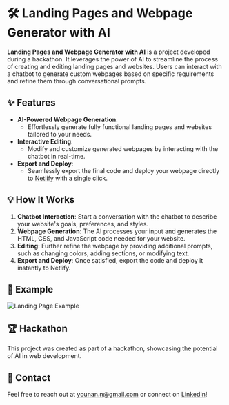 
# 🛠️ Landing Pages and Webpage Generator with AI

**Landing Pages and Webpage Generator with AI** is a project developed during a hackathon. It leverages the power of AI to streamline the process of creating and editing landing pages and websites. Users can interact with a chatbot to generate custom webpages based on specific requirements and refine them through conversational prompts.

## ✨ Features

- **AI-Powered Webpage Generation**: 
  - Effortlessly generate fully functional landing pages and websites tailored to your needs.
- **Interactive Editing**: 
  - Modify and customize generated webpages by interacting with the chatbot in real-time.
- **Export and Deploy**: 
  - Seamlessly export the final code and deploy your webpage directly to [Netlify](https://www.netlify.com/) with a single click.

## 💡 How It Works

1. **Chatbot Interaction**: Start a conversation with the chatbot to describe your website's goals, preferences, and styles.
2. **Webpage Generation**: The AI processes your input and generates the HTML, CSS, and JavaScript code needed for your website.
3. **Editing**: Further refine the webpage by providing additional prompts, such as changing colors, adding sections, or modifying text.
4. **Export and Deploy**: Once satisfied, export the code and deploy it instantly to Netlify.

## 🎨 Example

![Landing Page Example]([https://via.placeholder.com/800x400.png?text=Landing+Page+Preview](https://res.cloudinary.com/dzlca45bc/video/upload/v1722934615/fap4qcsdfg78ooadocax.mp4))

## 🏆 Hackathon

This project was created as part of a hackathon, showcasing the potential of AI in web development.


## 📧 Contact

Feel free to reach out at [younan.n@gmail.com](mailto:younan.n@gmail.comm) or connect on [LinkedIn](https://www.linkedin.com/in/younan-nwesre/)!
